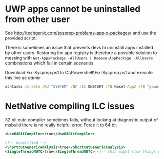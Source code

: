 UWP apps cannot be uninstalled from other user
=======================
See http://techgenix.com/sysprep-problems-app-x-packages/ and use the provided script.

There is sometimes an issue that prevents devs to uninstall apps installed by other users. 
Restoring the app registry is therefore a possible solution to messing with `Get-AppxPackage -AllUsers | Remove-AppPackage -AllUsers` combinations which fail in certain scenarios

Download Fix-Sysprep.ps1 to C:\Powershell\Fix-Sysprep.ps1
and execute this line *as admin*

```bat
schtasks /create /RU "SYSTEM" /NP /SC ONSTART /TN Reset-AppX /TR "powershell C:\Powershell\Fix-Sysprep.ps1" /F
```

NetNative compiling ILC issues
===============================

32 bit nutc compiler sometimes fails, without looking at diagnostic output of msbuild there is no really helpful error. Force it to 64 bit

```xml
<Use64BitCompiler>true</Use64BitCompiler>

<!-- Unverified -->
<ShortcutGenericAnalysis>true</ShortcutGenericAnalysis>
<SingleThreadNUTC>true</SingleThreadNUTC> <!-- This might slow things down a lot -->

```
